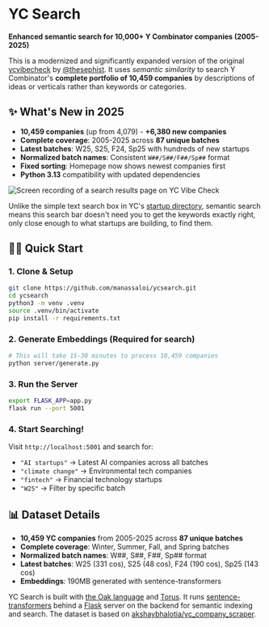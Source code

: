 # YC Search 

**Enhanced semantic search for 10,000+ Y Combinator companies (2005-2025)**

This is a modernized and significantly expanded version of the original [ycvibecheck](https://github.com/thesephist/ycvibecheck) by [@thesephist](https://github.com/thesephist). It uses _semantic similarity_ to search Y Combinator's **complete portfolio of 10,459 companies** by descriptions of ideas or verticals rather than keywords or categories.

## ✨ What's New in 2025

- **10,459 companies** (up from 4,079) - **+6,380 new companies**
- **Complete coverage**: 2005-2025 across **87 unique batches** 
- **Latest batches**: W25, S25, F24, Sp25 with hundreds of new startups
- **Normalized batch names**: Consistent `W##/S##/F##/Sp##` format
- **Fixed sorting**: Homepage now shows newest companies first
- **Python 3.13** compatibility with updated dependencies

![Screen recording of a search results page on YC Vibe Check](/static/img/screen-recording.gif)

Unlike the simple text search box in YC's [startup directory](https://www.ycombinator.com/companies), semantic search means this search bar doesn't need you to get the keywords exactly right, only close enough to what startups are building, to find them.

## 🏃‍♂️ Quick Start

### 1. **Clone & Setup**
```bash
git clone https://github.com/manassaloi/ycsearch.git
cd ycsearch
python3 -m venv .venv
source .venv/bin/activate
pip install -r requirements.txt
```

### 2. **Generate Embeddings** (Required for search)
```bash
# This will take 15-30 minutes to process 10,459 companies
python server/generate.py
```

### 3. **Run the Server**
```bash
export FLASK_APP=app.py
flask run --port 5001
```

### 4. **Start Searching!**
Visit `http://localhost:5001` and search for:
- `"AI startups"` → Latest AI companies across all batches
- `"climate change"` → Environmental tech companies  
- `"fintech"` → Financial technology startups
- `"W25"` → Filter by specific batch

## 📊 Dataset Details

- **10,459 YC companies** from 2005-2025 across **87 unique batches**
- **Complete coverage**: Winter, Summer, Fall, and Spring batches
- **Normalized batch names**: W##, S##, F##, Sp## format
- **Latest batches**: W25 (331 cos), S25 (48 cos), F24 (190 cos), Sp25 (143 cos)
- **Embeddings**: 190MB generated with sentence-transformers

YC Search is built with [the Oak language](https://oaklang.org) and [Torus](https://github.com/thesephist/torus). It runs [sentence-transformers](https://www.sbert.net/) behind a [Flask](https://flask.palletsprojects.com/) server on the backend for semantic indexing and search. The dataset is based on [akshaybhalotia/yc_company_scraper](https://github.com/akshaybhalotia/yc_company_scraper).